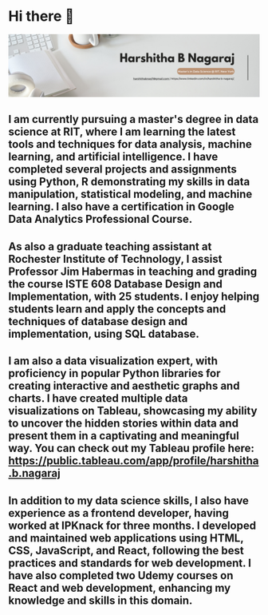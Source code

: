 # Hi there 👋
![banner](./banner.png)

## I am currently pursuing a master's degree in data science at RIT, where I am learning the latest tools and techniques for data analysis, machine learning, and artificial intelligence. I have completed several projects and assignments using Python, R demonstrating my skills in data manipulation, statistical modeling, and machine learning. I also have a certification in Google Data Analytics Professional Course.

## As also a graduate teaching assistant at Rochester Institute of Technology, I assist Professor Jim Habermas in teaching and grading the course ISTE 608 Database Design and Implementation, with 25 students. I enjoy helping students learn and apply the concepts and techniques of database design and implementation, using SQL database.

## I am also a data visualization expert, with proficiency in popular Python libraries for creating interactive and aesthetic graphs and charts. I have created multiple data visualizations on Tableau, showcasing my ability to uncover the hidden stories within data and present them in a captivating and meaningful way. You can check out my Tableau profile here: https://public.tableau.com/app/profile/harshitha.b.nagaraj

## In addition to my data science skills, I also have experience as a frontend developer, having worked at IPKnack for three months. I developed and maintained web applications using HTML, CSS, JavaScript, and React, following the best practices and standards for web development. I have also completed two Udemy courses on React and web development, enhancing my knowledge and skills in this domain.
<!--
**harshithabnag7/harshithabnag7** is a ✨ _special_ ✨ repository because its `README.md` (this file) appears on your GitHub profile.

Here are some ideas to get you started:

- 🔭 I’m currently working on ...
- 🌱 I’m currently learning ...
- 👯 I’m looking to collaborate on ...
- 🤔 I’m looking for help with ...
- 💬 Ask me about ...
- 📫 How to reach me: ...
- 😄 Pronouns: ...
- ⚡ Fun fact: ...
-->
